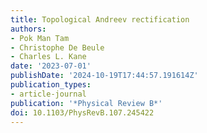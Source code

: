 ```yaml
---
title: Topological Andreev rectification
authors:
- Pok Man Tam
- Christophe De Beule
- Charles L. Kane
date: '2023-07-01'
publishDate: '2024-10-19T17:44:57.191614Z'
publication_types:
- article-journal
publication: '*Physical Review B*'
doi: 10.1103/PhysRevB.107.245422
---
```

